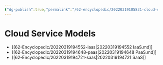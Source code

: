 ```yaml
---
{"dg-publish":true,"permalink":"/62-encyclopedic/20220319105831-cloud-service-models/","dgHomeLink":true,"dgPassFrontmatter":false}
---
```



# Cloud Service Models

- [[62-Encyclopedic/20220319194552-iaas|20220319194552 IaaS.md]]
- [[62-Encyclopedic/20220319194648-paas|20220319194648 PaaS.md]]
- [[62-Encyclopedic/20220319194721-saas|20220319194721 SaaS]]
